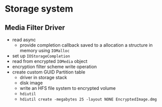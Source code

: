# Storage system 







## Media Filter Driver
- read async 
    - provide completion callback saved to a allocation a structure in memory using `IOMalloc`
- set up `IOStorageCompletion`
- read from encrypted `IOMedia` object
- encryption filter scheme write operation 
- create custom GUID Partition table 
    - driver in storage stack 
    - disk image 
    - write an HFS file system to encrypted volume 
    - `hdiutil`
    - `hdiutil create -megabytes 25 -layout NONE EncryptedImage.dmg`

    